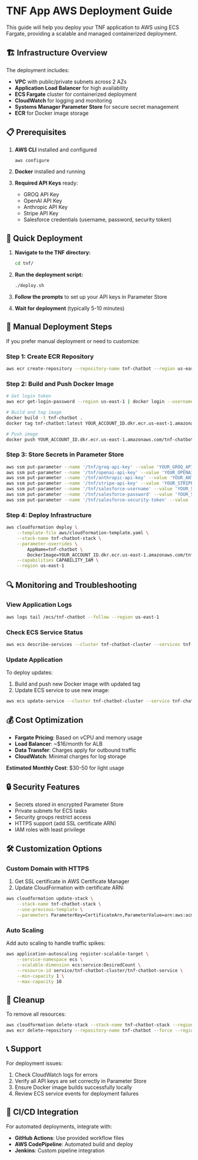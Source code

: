 # TNF App AWS Deployment Guide

This guide will help you deploy your TNF application to AWS using ECS Fargate, providing a scalable and managed containerized deployment.

## 🏗️ Infrastructure Overview

The deployment includes:
- **VPC** with public/private subnets across 2 AZs
- **Application Load Balancer** for high availability  
- **ECS Fargate** cluster for containerized deployment
- **CloudWatch** for logging and monitoring
- **Systems Manager Parameter Store** for secure secret management
- **ECR** for Docker image storage

## 📋 Prerequisites

1. **AWS CLI** installed and configured
   ```bash
   aws configure
   ```

2. **Docker** installed and running

3. **Required API Keys** ready:
   - GROQ API Key
   - OpenAI API Key  
   - Anthropic API Key
   - Stripe API Key
   - Salesforce credentials (username, password, security token)

## 🚀 Quick Deployment

1. **Navigate to the TNF directory:**
   ```bash
   cd tnf/
   ```

2. **Run the deployment script:**
   ```bash
   ./deploy.sh
   ```

3. **Follow the prompts** to set up your API keys in Parameter Store

4. **Wait for deployment** (typically 5-10 minutes)

## 🔧 Manual Deployment Steps

If you prefer manual deployment or need to customize:

### Step 1: Create ECR Repository
```bash
aws ecr create-repository --repository-name tnf-chatbot --region us-east-1
```

### Step 2: Build and Push Docker Image
```bash
# Get login token
aws ecr get-login-password --region us-east-1 | docker login --username AWS --password-stdin YOUR_ACCOUNT_ID.dkr.ecr.us-east-1.amazonaws.com

# Build and tag image
docker build -t tnf-chatbot .
docker tag tnf-chatbot:latest YOUR_ACCOUNT_ID.dkr.ecr.us-east-1.amazonaws.com/tnf-chatbot:latest

# Push image
docker push YOUR_ACCOUNT_ID.dkr.ecr.us-east-1.amazonaws.com/tnf-chatbot:latest
```

### Step 3: Store Secrets in Parameter Store
```bash
aws ssm put-parameter --name '/tnf/groq-api-key' --value 'YOUR_GROQ_API_KEY' --type 'SecureString'
aws ssm put-parameter --name '/tnf/openai-api-key' --value 'YOUR_OPENAI_API_KEY' --type 'SecureString'
aws ssm put-parameter --name '/tnf/anthropic-api-key' --value 'YOUR_ANTHROPIC_API_KEY' --type 'SecureString'
aws ssm put-parameter --name '/tnf/stripe-api-key' --value 'YOUR_STRIPE_API_KEY' --type 'SecureString'
aws ssm put-parameter --name '/tnf/salesforce-username' --value 'YOUR_SALESFORCE_USERNAME' --type 'SecureString'
aws ssm put-parameter --name '/tnf/salesforce-password' --value 'YOUR_SALESFORCE_PASSWORD' --type 'SecureString'
aws ssm put-parameter --name '/tnf/salesforce-security-token' --value 'YOUR_SALESFORCE_SECURITY_TOKEN' --type 'SecureString'
```

### Step 4: Deploy Infrastructure
```bash
aws cloudformation deploy \
    --template-file aws/cloudformation-template.yaml \
    --stack-name tnf-chatbot-stack \
    --parameter-overrides \
        AppName=tnf-chatbot \
        DockerImage=YOUR_ACCOUNT_ID.dkr.ecr.us-east-1.amazonaws.com/tnf-chatbot:latest \
    --capabilities CAPABILITY_IAM \
    --region us-east-1
```

## 🔍 Monitoring and Troubleshooting

### View Application Logs
```bash
aws logs tail /ecs/tnf-chatbot --follow --region us-east-1
```

### Check ECS Service Status
```bash
aws ecs describe-services --cluster tnf-chatbot-cluster --services tnf-chatbot-service --region us-east-1
```

### Update Application
To deploy updates:
1. Build and push new Docker image with updated tag
2. Update ECS service to use new image:
```bash
aws ecs update-service --cluster tnf-chatbot-cluster --service tnf-chatbot-service --force-new-deployment
```

## 💰 Cost Optimization

- **Fargate Pricing**: Based on vCPU and memory usage
- **Load Balancer**: ~$16/month for ALB
- **Data Transfer**: Charges apply for outbound traffic
- **CloudWatch**: Minimal charges for log storage

**Estimated Monthly Cost**: $30-50 for light usage

## 🔒 Security Features

- Secrets stored in encrypted Parameter Store
- Private subnets for ECS tasks
- Security groups restrict access
- HTTPS support (add SSL certificate ARN)
- IAM roles with least privilege

## 🛠️ Customization Options

### Custom Domain with HTTPS
1. Get SSL certificate in AWS Certificate Manager
2. Update CloudFormation with certificate ARN:
```bash
aws cloudformation update-stack \
    --stack-name tnf-chatbot-stack \
    --use-previous-template \
    --parameters ParameterKey=CertificateArn,ParameterValue=arn:aws:acm:region:account:certificate/xxx
```

### Auto Scaling
Add auto scaling to handle traffic spikes:
```bash
aws application-autoscaling register-scalable-target \
    --service-namespace ecs \
    --scalable-dimension ecs:service:DesiredCount \
    --resource-id service/tnf-chatbot-cluster/tnf-chatbot-service \
    --min-capacity 1 \
    --max-capacity 10
```

## 🧹 Cleanup

To remove all resources:
```bash
aws cloudformation delete-stack --stack-name tnf-chatbot-stack --region us-east-1
aws ecr delete-repository --repository-name tnf-chatbot --force --region us-east-1
```

## 📞 Support

For deployment issues:
1. Check CloudWatch logs for errors
2. Verify all API keys are set correctly in Parameter Store
3. Ensure Docker image builds successfully locally
4. Review ECS service events for deployment failures

## 🔄 CI/CD Integration

For automated deployments, integrate with:
- **GitHub Actions**: Use provided workflow files
- **AWS CodePipeline**: Automated build and deploy
- **Jenkins**: Custom pipeline integration